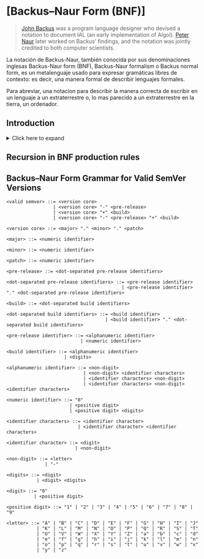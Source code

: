# [Backus–Naur Form (BNF)]
> [John Backus](https://en.wikipedia.org/wiki/John_Backus) was a program language designer who devised a notation to document IAL (an early implementation of Algol). [Peter Naur](https://en.wikipedia.org/wiki/Peter_Naur) later worked on Backus’ findings, and the notation was jointly credited to both computer scientists.
> 
La notación de Backus-Naur, también conocida por sus denominaciones inglesas Backus-Naur form (BNF), Backus-Naur formalism o Backus normal form, es un metalenguaje usado para expresar gramáticas libres de contexto: es decir, una manera formal de describir lenguajes formales.

Para abreviar, una notacion para describir la manera correcta de escribir en un lenguaje a un extraterrestre o, lo mas parecido a un extraterrestre en la tierra, un ordenador.

## Introduction
<details><summary>Click here to expand</summary>
</br>
BNF (Backus–Naur Form) is a context-free grammar commonly used by developers of programming languages to specify the syntax rules of a language. John Backus was a program language designer who devised a notation to document IAL (an early implementation of Algol). Peter Naur later worked on Backus’ findings, and the notation was jointly credited to both computer scientists.

BNF uses a range of symbols and expressions to create production rules. A simple BNF production rule might look like this:
```
    <digit> ::= 0|1|2|3|4|5|6|7|8|9
```
This would be interpreted as: a digit can be defined as 0, 1, 2, 3, 4, 5, 6, 7, 8, or 9

The chevrons `(< >)` are used to denote a non-terminal symbol. If a non-terminal symbol appears on the right side of the production rules, it means that there will be another production rule (or set of rules) to define its replacement. Consider the following production rule:
```
    <fullname> :: =<title><name><name>
```
This shows that full name comprises a title, a name, and another name. However, all three component parts are non-terminal. Therefore, further production rules are required. For example, a production rule may define title as follows:
```
    <title> :: =Mr|Mrs|Ms|Miss|Dr
```
In this rule, Mr, Mrs, Ms, Miss, and Dr are terminal symbols. They are not enclosed in chevrons so they are the actual values that are allowed for title. The pipe symbol | is a metacharacter that is used to denote alternatives. Each production rule will be strictly applied; you may know that other titles exist, for example Lord, but the production rule alone determines the valid options for use in this particular formal language.

Production rules for something as complex as the syntax of a language, will come as a very large set of BNF statements that specify how every aspect of the language is defined. Whenever you find a non-terminal symbol on the right side of a production rule, there should be another rule that has the symbol on the left side. This continues until everything can be specified in relation to terminal symbols.

Here is a complete set of rules (for a small subset of a programming language):
```
    <addition> ::= <number>+<number>
    <number> ::= <sign><integer>|<integer>
    <integer> ::= <digit>|<digit><integer>
    <digit>::=0|1|2|3|4|5|6|7|8|9
    <sign> ::= +|-
```
Terminal symbols are the digits 0–9, and the plus and minus signs. Note that the plus sign appears twice, once as an operator and once as the sign for a number. A valid addition statement could have a double plus sign, e.g. 23 + +6
</details>

## Recursion in BNF production rules

## Backus–Naur Form Grammar for Valid SemVer Versions

```
<valid semver> ::= <version core>
                 | <version core> "-" <pre-release>
                 | <version core> "+" <build>
                 | <version core> "-" <pre-release> "+" <build>

<version core> ::= <major> "." <minor> "." <patch>

<major> ::= <numeric identifier>

<minor> ::= <numeric identifier>

<patch> ::= <numeric identifier>

<pre-release> ::= <dot-separated pre-release identifiers>

<dot-separated pre-release identifiers> ::= <pre-release identifier>
                                          | <pre-release identifier> "." <dot-separated pre-release identifiers>

<build> ::= <dot-separated build identifiers>

<dot-separated build identifiers> ::= <build identifier>
                                    | <build identifier> "." <dot-separated build identifiers>

<pre-release identifier> ::= <alphanumeric identifier>
                           | <numeric identifier>

<build identifier> ::= <alphanumeric identifier>
                     | <digits>

<alphanumeric identifier> ::= <non-digit>
                            | <non-digit> <identifier characters>
                            | <identifier characters> <non-digit>
                            | <identifier characters> <non-digit> <identifier characters>

<numeric identifier> ::= "0"
                       | <positive digit>
                       | <positive digit> <digits>

<identifier characters> ::= <identifier character>
                          | <identifier character> <identifier characters>

<identifier character> ::= <digit>
                         | <non-digit>

<non-digit> ::= <letter>
              | "-"

<digits> ::= <digit>
           | <digit> <digits>

<digit> ::= "0"
          | <positive digit>

<positive digit> ::= "1" | "2" | "3" | "4" | "5" | "6" | "7" | "8" | "9"

<letter> ::= "A" | "B" | "C" | "D" | "E" | "F" | "G" | "H" | "I" | "J"
           | "K" | "L" | "M" | "N" | "O" | "P" | "Q" | "R" | "S" | "T"
           | "U" | "V" | "W" | "X" | "Y" | "Z" | "a" | "b" | "c" | "d"
           | "e" | "f" | "g" | "h" | "i" | "j" | "k" | "l" | "m" | "n"
           | "o" | "p" | "q" | "r" | "s" | "t" | "u" | "v" | "w" | "x"
           | "y" | "z"
```